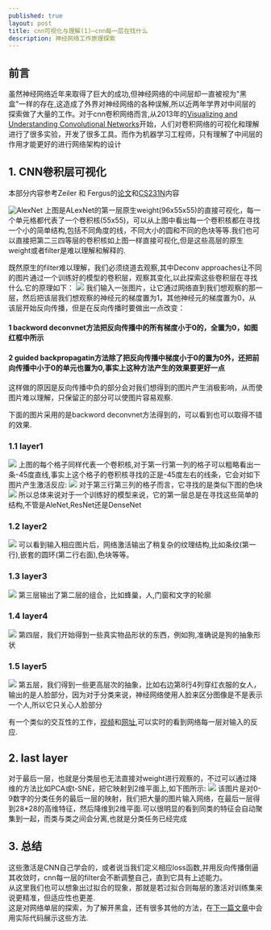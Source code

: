 ```yaml
---
published: true
layout: post
title: cnn可视化与理解(1)—cnn每一层在找什么
description: 神经网络工作原理探索
---
```


## 前言
虽然神经网络近年来取得了巨大的成功,但神经网络的中间层却一直被视为"黑盒"一样的存在,这造成了外界对神经网络的各种误解,所以近两年学界对中间层的探索做了大量的工作。对于cnn卷积网络而言,从2013年的[Visualizing and Understanding Convolutional Networks](https://arxiv.org/pdf/1311.2901.pdf)开始，人们对卷积网络的可视化和理解进行了很多实验，开发了很多工具。而作为机器学习工程师，只有理解了中间层的作用才能更好的进行网络架构的设计
## 1. CNN卷积层可视化
本部分内容参考Zeiler 和 Fergus的[论文](https://arxiv.org/pdf/1311.2901.pdf)和[CS231N](http://cs231n.stanford.edu/slides/2017/cs231n_2017_lecture12.pdf)内容

![AlexNet](../images/cnn_first_layout_alexnet_2014.png)
上图是ALexNet的第一层原生weight(96x55x55)的直接可视化，每一个单元格都代表了一个卷积核(55x55)，可以从上图中看出每一个卷积核都在寻找一个小的简单结构,包括不同角度的线，不同大小的圆和不同的色块等等.我们也可以直接把第二三四等层的卷积核如上图一样直接可视化,但是这些高层的原生weight或者filter是难以理解和解释的.

既然原生的filter难以理解，我们必须绕道去观察,其中Deconv approaches让不同的图片通过一个训练好的模型的卷积层，观察其变化,以此探索这些卷积层在寻找什么.它的原理如下：
![](../images/cnn_deconv_approach.png)
我们输入一张图片，让它通过网络直到我们想观察的那一层，然后把该层我们想观察的神经元的梯度置为1，其他神经元的梯度置为0，从该层开始反向传播，但是在反向传播时要做出一点改变：
#### 1 backword deconvnet方法把反向传播中的所有梯度小于0的，全置为0，如图红框中所示 
#### 2 guided backpropagatin方法除了把反向传播中梯度小于0的置为0外，还把前向传播中小于0的单元也置为0,事实上这种方法产生的效果要更好一点
这样做的原因是反向传播中负的部分会对我们想得到的图片产生消极影响，从而使图片难以理解，只保留正的部分可以使图片容易观察.

下面的图片采用的是backword deconvnet方法得到的，可以看到也可以取得不错的效果.
### 1.1 layer1
![](../images/cnn_first_layout_zeiler.png)
上图的每个格子同样代表一个卷积核,对于第一行第一列的格子可以粗略看出一条-45度直线,事实上这个格子的卷积核寻找的正是-45度左右的线条，它会对如下图片产生激活反应:
![](../images/cnn_first_layout_0_0_filter_activation.png)
对于第三行第三列的格子而言，它寻找的是类似下图的色块
![](../images/cnn_first_layout_activation_3_3.png)
所以总体来说对于一个训练好的模型来说，它的第一层总是在寻找这些简单的结构,不管是AleNet,ResNet还是DenseNet
### 1.2 layer2
![](../images/cnn_second_layout_filter_activation.png)
可以看到输入相应图片后，网络激活输出了稍复杂的纹理结构,比如条纹(第一行),嵌套的圆环(第二行右面),色块等等。
### 1.3 layer3
![](../images/cnn_third_layout_filter_activation.png)
第三层输出了第二层的组合，比如蜂巢，人,门窗和文字的轮廓
### 1.4 layer4
![](../images/cnn_fourth_layout_filter_activation.png)
第四层，我们开始得到一些真实物品形状的东西，例如狗,准确说是狗的抽象形状

### 1.5 layer5
![](../images/cnn_fifth_layout_filter_activation.png)
第五层，我们得到一些更高层次的抽象，比如右边第8行4列穿红衣服的女人，输出的是人脸部分，因为对于分类来说，神经网络使用人脸来区分图像是不是表示一个人,所以它只关心人脸部分




有一个类似的交互性的工作，[视频](https://www.youtube.com/watch?v=AgkfIQ4IGaM)和[网址](http://yosinski.com/deepvis),可以实时的看到网络每一层对输入的反应.
## 2. last layer
对于最后一层，也就是分类层也无法直接对weight进行观察的，不过可以通过降维的方法比如PCA或t-SNE，把它映射到2维平面上,如下图所示:
![](../images/cnn_final_layout_pca.png)
该图片是对0-9数字的分类任务的最后一层的映射，我们把大量的图片输入网络，在最后一层得到28*28的高维特征，然后降维到2维平面.可以很明显的看到同类的特征会自动聚集到一起，而类与类之间会分离,也就是分类任务已经完成


## 3. 总结
这些激活是CNN自己学会的，或者说当我们定义相应loss函数,并用反向传播倒逼其收敛时，cnn每一层的filter会不断调整自己，直到它具有上述能力。<br>从这里我们也可以想象出过拟合的现象，那就是若过拟合则每层的激活对训练集来说更精准，但适应性也更差.<br>这是对网络单层的探索，为了解开黑盒，还有很多其他的方法，在[下一篇文章](https://andrewhuman.github.io/cnn-work-principle-code-implement)中会用实际代码展示这些方法.











